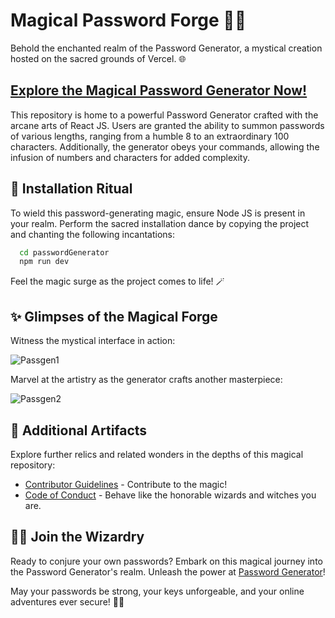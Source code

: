 # Magical Password Forge 🔐✨

Behold the enchanted realm of the Password Generator, a mystical creation hosted on the sacred grounds of Vercel. 🌐

## [Explore the Magical Password Generator Now!](https://password-35xu7dm83-ganeshs-projects-69da95fe.vercel.app/)

This repository is home to a powerful Password Generator crafted with the arcane arts of React JS. Users are granted the ability to summon passwords of various lengths, ranging from a humble 8 to an extraordinary 100 characters. Additionally, the generator obeys your commands, allowing the infusion of numbers and characters for added complexity.

## 🌌 Installation Ritual

To wield this password-generating magic, ensure Node JS is present in your realm. Perform the sacred installation dance by copying the project and chanting the following incantations:

```bash
  cd passwordGenerator
  npm run dev
```
Feel the magic surge as the project comes to life! 🪄

## ✨ Glimpses of the Magical Forge

Witness the mystical interface in action:

![Passgen1](https://github.com/Ganesh-Sharmaz/Password-Generator/assets/151487165/0aa8cf31-0a0f-4a78-a37e-882775a881c4)

Marvel at the artistry as the generator crafts another masterpiece:

![Passgen2](https://github.com/Ganesh-Sharmaz/Password-Generator/assets/151487165/922116b1-dff7-4c91-b6be-9dc64e3c6052)

## 🚀 Additional Artifacts

Explore further relics and related wonders in the depths of this magical repository:

- [Contributor Guidelines](CONTRIBUTING.md) - Contribute to the magic!
- [Code of Conduct](CODE_OF_CONDUCT.md) - Behave like the honorable wizards and witches you are.

## 🧙‍♂️ Join the Wizardry

Ready to conjure your own passwords? Embark on this magical journey into the Password Generator's realm. Unleash the power at [Password Generator](https://password-35xu7dm83-ganeshs-projects-69da95fe.vercel.app/)!

May your passwords be strong, your keys unforgeable, and your online adventures ever secure! 🔑🔮
